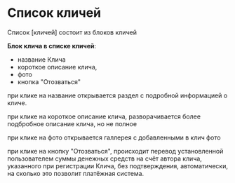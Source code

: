 # Cписок кличей

Список [кличей] состоит из блоков кличей

**Блок клича в списке кличей**:

- название Клича
- короткое описание клича,
- фото
- кнопка "Отозваться"

при клике на название открывается раздел с подробной информацией о
кличе.

при клике на короткое описание клича, разворачивается более подбробное
описание клича, но не полное

при клике на фото открывается галлерея с добавленными в клич фото

при клике на кнопку "Отозваться", происходит перевод установленной
пользователем суммы денежных средств на счёт автора клича, указанного
при регистрации Клича, без подтверждения, автоматически, на сколько это
позволит платёжная система.